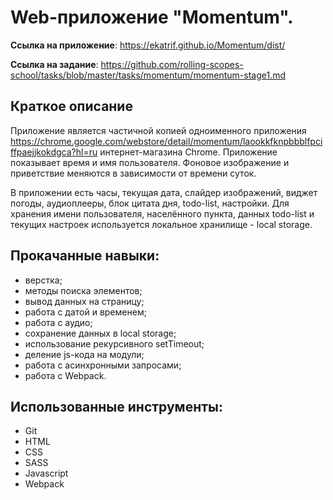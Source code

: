 # Web-приложение "Momentum".

**Ссылка на приложение**: https://ekatrif.github.io/Momentum/dist/

**Ссылка на задание**: https://github.com/rolling-scopes-school/tasks/blob/master/tasks/momentum/momentum-stage1.md

## Краткое описание

Приложение является частичной копией одноименного приложения https://chrome.google.com/webstore/detail/momentum/laookkfknpbbblfpciffpaejjkokdgca?hl=ru интернет-магазина Chrome. Приложение показывает время и имя пользователя. Фоновое изображение и приветствие меняются в зависимости от времени суток.

В приложении есть часы, текущая дата, слайдер изображений, виджет погоды, аудиоплееры, блок цитата дня, todo-list, настройки. Для хранения имени пользователя, населённого пункта, данных todo-list и текущих настроек используется локальное хранилище - local storage.

## Прокачанные навыки:

- верстка;
- методы поиска элементов;
- вывод данных на страницу;
- работа с датой и временем;
- работа с аудио;
- сохранение данных в local storage;
- использование рекурсивного setTimeout;
- деление js-кода на модули;
- работа с асинхронными запросами;
- работа с Webpack.

## Использованные инструменты:

- Git
- HTML
- CSS
- SASS
- Javascript
- Webpack


